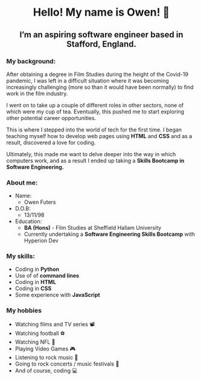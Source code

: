 # <h1 align="center">**Hello! My name is Owen! 👋**</h1>

## <p align="center">I’m an aspiring software engineer based in Stafford, England.</p>

### My background:

After obtaining a degree in Film Studies during the height of the Covid-19 pandemic,
I was left in a difficult situation where it was becoming increasingly challenging (more so than it would have been normally)
to find work in the film industry.

I went on to take up a couple of different roles in other sectors, none of which were my cup of tea. 
Eventually, this pushed me to start exploring other potential career opportunities.

This is where I stepped into the world of tech for the first time. 
I began teaching myself how to develop web pages using **HTML** and **CSS** and as a result, discovered a love for coding.

Ultimately, this made me want to delve deeper into the way in which computers work, 
and as a result I ended up taking a **Skills Bootcamp in Software Engineering.**

### About me:
* Name:
  * Owen Futers
* D.O.B:
  * 13/11/98
* Education:
  * **BA (Hons)** - Film Studies at Sheffield Hallam University
  * Currently undertaking a **Software Engineering Skills Bootcamp** with Hyperion Dev

### My skills:
* Coding in **Python**
* Use of of **command lines**
* Coding in **HTML**
* Coding in **CSS**
* Some experience with **JavaScript**

### My hobbies
* Watching films and TV series 📽️
* Watching football ⚽
* Watching NFL 🏈
* Playing Video Games 🎮 
* Listening to rock music 🎵
* Going to rock concerts / music festivals 🎸
* And of course, coding 💻



